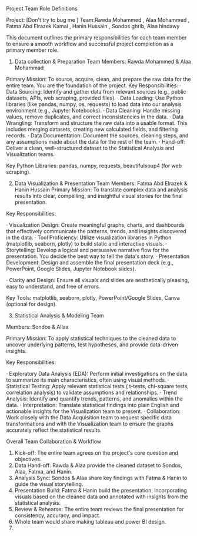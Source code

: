Project Team Role Definitions

Project: [Don't try to bug me ]
Team:Rawda Mohammed , Alaa Mohammed , Fatma Abd Elrazek Kamal , Hanin Hussain , Sondos ghrib, Alaa hindawy

This document outlines the primary responsibilities for each team member to ensure a smooth workflow and successful project completion as a primary member role.
1. Data collection & Preparation Team
Members: Rawda Mohammed & Alaa Mohammad

Primary Mission: To source, acquire, clean, and prepare the raw data for the entire team. You are the foundation of the project.
Key Responsibilities:
· Data Sourcing: Identify and gather data from relevant sources (e.g., public datasets, APIs, web scraping, provided files).
· Data Loading: Use Python libraries (like pandas, numpy, os, requests) to load data into our analysis environment (e.g., Jupyter Notebooks).
· Data Cleaning: Handle missing values, remove duplicates, and correct inconsistencies in the data.
· Data Wrangling: Transform and structure the raw data into a usable format. This includes merging datasets, creating new calculated fields, and filtering records.
· Data Documentation: Document the sources, cleaning steps, and any assumptions made about the data for the rest of the team.
· Hand-off: Deliver a clean, well-structured dataset to the Statistical Analysis and Visualization teams.

Key Python Libraries: pandas, numpy, requests, beautifulsoup4 (for web scraping).

2. Data Visualization & Presentation Team
Members: Fatma Abd Elrazek & Hanin Hussain 
Primary Mission: To translate complex data and analysis results into clear, compelling, and insightful visual stories for the final presentation.

Key Responsibilities:

· Visualization Design: Create meaningful graphs, charts, and dashboards that effectively communicate the patterns, trends, and insights discovered in the data.
· Tool Proficiency: Utilize visualization libraries in Python (matplotlib, seaborn, plotly) to build static and interactive visuals.
· Storytelling: Develop a logical and persuasive narrative flow for the presentation. You decide the best way to tell the data's story.
· Presentation Development: Design and assemble the final presentation deck (e.g., PowerPoint, Google Slides, Jupyter Notebook slides).

· Clarity and Design: Ensure all visuals and slides are aesthetically pleasing, easy to understand, and free of errors.

Key Tools: matplotlib, seaborn, plotly, PowerPoint/Google Slides, Canva (optional for design). 

3. Statistical Analysis & Modeling Team

Members: Sondos & Allaa

Primary Mission: To apply statistical techniques to the cleaned data to uncover underlying patterns, test hypotheses, and provide data-driven insights.

Key Responsibilities:

· Exploratory Data Analysis (EDA): Perform initial investigations on the data to summarize its main characteristics, often using visual methods.
· Statistical Testing: Apply relevant statistical tests ( t-tests, chi-square tests, correlation analysis) to validate assumptions and relationships.
· Trend Analysis: Identify and quantify trends, patterns, and anomalies within the data.
· Interpretation: Translate statistical findings into plain English and actionable insights for the Visualization team to present.
· Collaboration: Work closely with the Data Acquisition team to request specific data transformations and with the Visualization team to ensure the graphs accurately reflect the statistical results.

Overall Team Collaboration & Workflow

1. Kick-off: The entire team agrees on the project's core question and objectives.
2. Data Hand-off: Rawda & Alaa provide the cleaned dataset to Sondos, Alaa, Fatma, and Hanin.
3. Analysis  Sync: Sondos & Alaa share key findings with Fatma & Hanin to guide the visual storytelling.
4. Presentation Build: Fatma & Hanin build the presentation, incorporating visuals based on the cleaned data and annotated with insights from the statistical analysis.
5. Review & Rehearse: The entire team reviews the final presentation for consistency, accuracy, and impact.
6. Whole team would share making tableau and power BI design. 
7.
